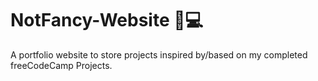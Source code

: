 # NotFancy-Website 🎀💻
A portfolio website to store projects inspired by/based on my completed freeCodeCamp Projects.
